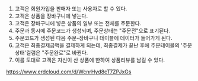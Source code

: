1. 고객은 회원가입을 판매자 또는 사용자로 할 수 있다.
2. 고객은 상품을 장바구니에 넣는다.
3. 고객은 장바구니에 넣은 상품의 일부 또는 전체를 주문한다.
4. 주문과 동시에 주문코드가 생성되며, 주문상태는 "주문전"으로 표기된다.
5. 주문코드가 생성된 다음 주문-장바구니 테이블에 데이터가 들어가게 된다.
6. 고객은 최종결제금액을 결제하게 되는데, 최종결제가 끝난 후에 주문테이블의 '주문상태'컬럼은 "주문완료"로 바뀐다.
7. 이를 토대로 고객은 자신이 산 상품에 한하여 상품리뷰를 남길 수 있다.

https://www.erdcloud.com/d/WcnrHyd8cT7ZPJxGs